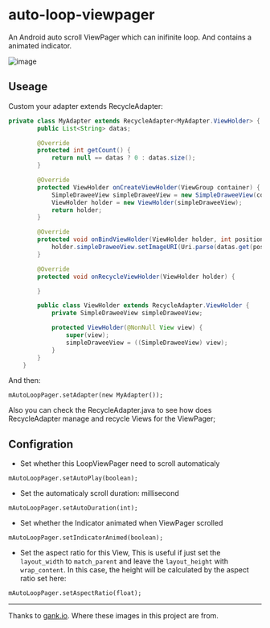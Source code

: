 # auto-loop-viewpager
An Android auto scroll ViewPager which can inifinite loop. And contains a animated indicator.

![image](https://raw.githubusercontent.com/wflfei/auto-loop-viewpager/master/auto-scroll-pager.gif)

## Useage
Custom your adapter extends RecycleAdapter<VH extends RecycleAdapter.ViewHolder>:

```java
private class MyAdapter extends RecycleAdapter<MyAdapter.ViewHolder> {
        public List<String> datas;

        @Override
        protected int getCount() {
            return null == datas ? 0 : datas.size();
        }

        @Override
        protected ViewHolder onCreateViewHolder(ViewGroup container) {
            SimpleDraweeView simpleDraweeView = new SimpleDraweeView(container.getContext());
            ViewHolder holder = new ViewHolder(simpleDraweeView);
            return holder;
        }

        @Override
        protected void onBindViewHolder(ViewHolder holder, int position) {
            holder.simpleDraweeView.setImageURI(Uri.parse(datas.get(position)));
        }

        @Override
        protected void onRecycleViewHolder(ViewHolder holder) {

        }

        public class ViewHolder extends RecycleAdapter.ViewHolder {
            private SimpleDraweeView simpleDraweeView;

            protected ViewHolder(@NonNull View view) {
                super(view);
                simpleDraweeView = ((SimpleDraweeView) view);
            }
        }
    }
```
And then:
```
mAutoLoopPager.setAdapter(new MyAdapter());
```
Also you can check the RecycleAdapter.java to see how does RecycleAdapter manage and recycle Views for the ViewPager;

## Configration
- Set whether this LoopViewPager need to scroll automaticaly

```
mAutoLoopPager.setAutoPlay(boolean);
```

- Set the automaticaly scroll duration: millisecond

```
mAutoLoopPager.setAutoDuration(int);
```

- Set whether the Indicator animated when ViewPager scrolled

```
mAutoLoopPager.setIndicatorAnimed(boolean);
```

- Set the aspect ratio for this View, This is useful if just set the ```layout_width``` to ```match_parent``` and leave the ```layout_height``` with ```wrap_content```. In this case, the height will be calculated by the aspect ratio set here:

```
mAutoLoopPager.setAspectRatio(float);
```

---
Thanks to [gank.io](http://gank.io/). Where these images in this project are from.